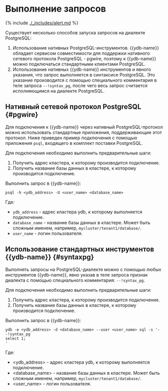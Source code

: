 # Выполнение запросов

{% include [./_includes/alert.md](./_includes/alert_preview.md) %}

Существует несколько способов запуска запросов на диалекте PostgreSQL:
1. Использование нативных PostgreSQL-инструментов. {{ydb-name}} обладает сервисом совместимости для поддержки нативного сетевого протокола PostgreSQL - pgwire, поэтому к {{ydb-name}} можно подключаться стандартными клиентами PostgreSQL.
1. Использование нативных {{ydb-name}} инструментов и явного указания, что запрос выполняется в синтаксисе PostgreSQL. Это указание производится с помощью специального комментария в теле запроса `--!syntax_pg`, после чего весь запрос считается исполняющимся на диалекте PostgreSQL.

## Нативный сетевой протокол PostgreSQL {#pgwire}

Для подключения к {{ydb-name}} через нативный PostgreSQL-протокол можно использовать стандартные приложения, поддерживающие этот протокол. Ниже приведен пример подключения с помощью приложения `psql`, входящего в комплект поставки PostgreSQL.

Для подключения необходимо выполнить предварительные шаги:
1. Получить адрес кластера, к которому производится подключение.
1. Получить название базы данных в кластере, к которому производится подключение.

Выполнить запрос в {{ydb-name}}:

```
psql -h <ydb_address> -U <user_name> <database_name>
```

Где:
- `ydb_address` - адрес кластера ydb, к которому выполняется подключение.
- `database_name` - название базы данных в кластере. Может быть сложным именем, например, `mycluster/tenant1/database/`.
- `user_name` - логин пользователя.


## Использование стандартных инструментов {{ydb-name}} {#syntaxpg}

Выполнять запросы на PostgreSQL-диалекте можно с помощью любых инструментов {{ydb-name}}, явно указав в теле запроса признак диалекта с помощью специального комментария: `--!syntax_pg`.

Для подключения необходимо выполнить предварительные шаги:
1. Получить адрес кластера, к которому производится подключение.
1. Получить название базы данных в кластере, к которому производится подключение.

Выполнить запрос в {{ydb-name}}:

```
ydb -e <ydb_address> -d <database_name> --user <user_name> sql -s '--!syntax_pg
select 1;
'
```

Где:
- <ydb_address> - адрес кластера ydb, к которому выполняется подключение.
- <database_name> - название базы данных в кластере. Может быть сложным именем, например, `mycluster/tenant1/database/`.
- <user_name> - логин пользователя.
